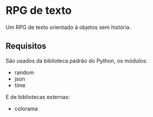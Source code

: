 # RPG de texto


 Um RPG de texto orientado à objetos sem história.


## Requisitos


São usados da biblioteca padrão do Python, os módulos:

 - random
 - json
 - time

E de bibliotecas externas:
 - colorama
